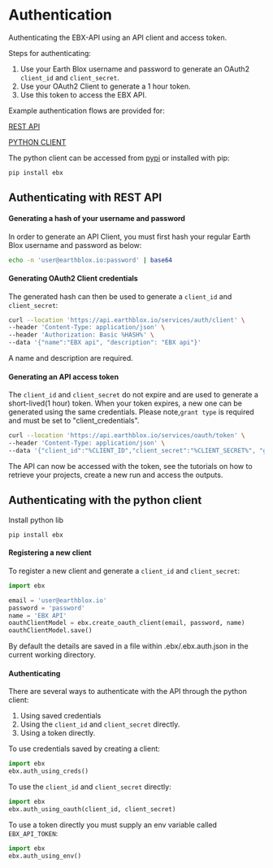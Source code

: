 # Authentication

Authenticating the EBX-API using an API client and access token.
 
Steps for authenticating: 
1. Use your Earth Blox username and password to generate an OAuth2 `client_id` and `client_secret`. 
2. Use your OAuth2 Client to generate a 1 hour token. 
3. Use this token to access the EBX API. 

Example authentication flows are provided for:

[REST API](#Authenticating-with-REST-API) 

[PYTHON CLIENT](#Authenticating-with-the-python-client)


The python client can be accessed from [pypi](https://pypi.org/project/ebx/) or installed with pip: 

```
pip install ebx
```

## Authenticating with REST API

#### Generating a hash of your username and password

In order to generate an API Client, you must first hash your regular Earth Blox username and password as below: 

```bash
echo -n 'user@earthblox.io:password' | base64
```
#### Generating OAuth2 Client credentials

The generated hash can then be used to generate a `client_id` and `client_secret`: 

```bash
curl --location 'https://api.earthblox.io/services/auth/client' \
--header 'Content-Type: application/json' \
--header 'Authorization: Basic %HASH%' \
--data '{"name":"EBX api", "description": "EBX api"}'
```
A name and description are required.

#### Generating an API access token

The `client_id` and `client_secret` do not expire and are used to generate a short-lived(1 hour) token. When your token expires, a new one can be generated using the same credentials. Please note,`grant type` is required and must be set to "client_credentials".

```bash 
curl --location 'https://api.earthblox.io/services/oauth/token' \
--header 'Content-Type: application/json' \
--data '{"client_id":"%CLIENT_ID","client_secret":"%CLIENT_SECRET%", "grant_type":"client_credentials"}'
```

The API can now be accessed with the token, see the tutorials on how to retrieve your projects, create a new run and access the outputs. 

## Authenticating with the python client

Install python lib

```
pip install ebx
```


#### Registering a new client

To register a new client and generate a `client_id` and `client_secret`: 

```python
import ebx

email = 'user@earthblox.io'
password = 'password'
name = 'EBX API'
oauthClientModel = ebx.create_oauth_client(email, password, name)
oauthClientModel.save()
```
By default the details are saved in a file within .ebx/.ebx.auth.json in the current working directory.

#### Authenticating 


There are several ways to authenticate with the API through the python client: 

1. Using saved credentials
2. Using the `client_id` and `client_secret` directly. 
3. Using a token directly. 

To use credentials saved by creating a client: 

```python 
import ebx
ebx.auth_using_creds()
```

To use the `client_id` and `client_secret` directly: 

```python
import ebx
ebx.auth_using_oauth(client_id, client_secret)
```

To use a token directly you must supply an env variable called `EBX_API_TOKEN`: 
```python
import ebx
ebx.auth_using_env()
```
